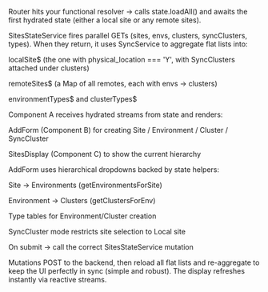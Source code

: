 Router hits your functional resolver → calls state.loadAll() and awaits the first hydrated state (either a local site or any remote sites).

SitesStateService fires parallel GETs (sites, envs, clusters, syncClusters, types). When they return, it uses SyncService to aggregate flat lists into:

localSite$ (the one with physical_location === 'Y', with SyncClusters attached under clusters)

remoteSites$ (a Map of all remotes, each with envs → clusters)

environmentTypes$ and clusterTypes$

Component A receives hydrated streams from state and renders:

AddForm (Component B) for creating Site / Environment / Cluster / SyncCluster

SitesDisplay (Component C) to show the current hierarchy

AddForm uses hierarchical dropdowns backed by state helpers:

Site → Environments (getEnvironmentsForSite)

Environment → Clusters (getClustersForEnv)

Type tables for Environment/Cluster creation

SyncCluster mode restricts site selection to Local site

On submit → call the correct SitesStateService mutation

Mutations POST to the backend, then reload all flat lists and re-aggregate to keep the UI perfectly in sync (simple and robust).
The display refreshes instantly via reactive streams.
